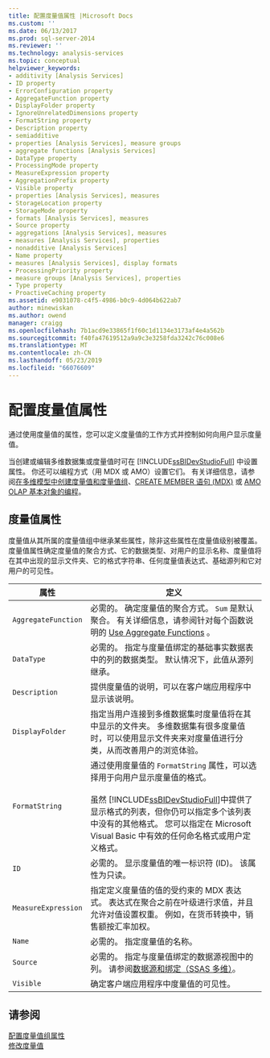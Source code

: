 ```yaml
---
title: 配置度量值属性 |Microsoft Docs
ms.custom: ''
ms.date: 06/13/2017
ms.prod: sql-server-2014
ms.reviewer: ''
ms.technology: analysis-services
ms.topic: conceptual
helpviewer_keywords:
- additivity [Analysis Services]
- ID property
- ErrorConfiguration property
- AggregateFunction property
- DisplayFolder property
- IgnoreUnrelatedDimensions property
- FormatString property
- Description property
- semiadditive
- properties [Analysis Services], measure groups
- aggregate functions [Analysis Services]
- DataType property
- ProcessingMode property
- MeasureExpression property
- AggregationPrefix property
- Visible property
- properties [Analysis Services], measures
- StorageLocation property
- StorageMode property
- formats [Analysis Services], measures
- Source property
- aggregations [Analysis Services], measures
- measures [Analysis Services], properties
- nonadditive [Analysis Services]
- Name property
- measures [Analysis Services], display formats
- ProcessingPriority property
- measure groups [Analysis Services], properties
- Type property
- ProactiveCaching property
ms.assetid: e9031078-c4f5-4986-b0c9-4d064b622ab7
author: minewiskan
ms.author: owend
manager: craigg
ms.openlocfilehash: 7b1acd9e33865f1f60c1d1134e3173af4e4a562b
ms.sourcegitcommit: f40fa47619512a9a9c3e3258fda3242c76c008e6
ms.translationtype: MT
ms.contentlocale: zh-CN
ms.lasthandoff: 05/23/2019
ms.locfileid: "66076609"
---
```

# <a name="configure-measure-properties"></a>配置度量值属性
  通过使用度量值的属性，您可以定义度量值的工作方式并控制如何向用户显示度量值。  
  
 当创建或编辑多维数据集或度量值时可在 [!INCLUDE[ssBIDevStudioFull](../../includes/ssbidevstudiofull-md.md)] 中设置属性。 你还可以编程方式（用 MDX 或 AMO）设置它们。 有关详细信息，请参阅[在多维模型中创建度量值和度量值组](create-measures-and-measure-groups-in-multidimensional-models.md)、[CREATE MEMBER 语句 (MDX)](/sql/mdx/mdx-data-definition-create-member) 或 [AMO OLAP 基本对象的编程](https://docs.microsoft.com/bi-reference/amo/programming-amo-olap-basic-objects)。  
  
## <a name="measure-properties"></a>度量值属性  
 度量值从其所属的度量值组中继承某些属性，除非这些属性在度量值级别被覆盖。 度量值属性确定度量值的聚合方式、它的数据类型、对用户的显示名称、度量值将在其中出现的显示文件夹、它的格式字符串、任何度量值表达式、基础源列和它对用户的可见性。  
  
|属性|定义|  
|--------------|----------------|  
|`AggregateFunction`|必需的。 确定度量值的聚合方式。 `Sum` 是默认聚合。 有关详细信息，请参阅针对每个函数说明的 [Use Aggregate Functions](use-aggregate-functions.md) 。|  
|`DataType`|必需的。 指定与度量值绑定的基础事实数据表中的列的数据类型。 默认情况下，此值从源列继承。|  
|`Description`|提供度量值的说明，可以在客户端应用程序中显示该说明。|  
|`DisplayFolder`|指定当用户连接到多维数据集时度量值将在其中显示的文件夹。 多维数据集有很多度量值时，可以使用显示文件夹来对度量值进行分类，从而改善用户的浏览体验。|  
|`FormatString`|通过使用度量值的 `FormatString` 属性，可以选择用于向用户显示度量值的格式。<br /><br /> 虽然 [!INCLUDE[ssBIDevStudioFull](../../includes/ssbidevstudiofull-md.md)]中提供了显示格式的列表，但你仍可以指定多个该列表中没有的其他格式。 您可以指定在 Microsoft Visual Basic 中有效的任何命名格式或用户定义格式。|  
|`ID`|必需的。 显示度量值的唯一标识符 (ID)。 该属性为只读。|  
|`MeasureExpression`|指定定义度量值的值的受约束的 MDX 表达式。 表达式在聚合之前在叶级进行求值，并且允许对值设置权重。 例如，在货币转换中，销售额按汇率加权。|  
|`Name`|必需的。 指定度量值的名称。|  
|`Source`|必需的。 指定与度量值绑定的数据源视图中的列。 请参阅[数据源和绑定（SSAS 多维）](data-sources-and-bindings-ssas-multidimensional.md)。|  
|`Visible`|确定客户端应用程序中度量值的可见性。|  
  
## <a name="see-also"></a>请参阅  
 [配置度量值组属性](configure-measure-group-properties.md)   
 [修改度量值](../lesson-3-1-modifying-measures.md)  
  
  
